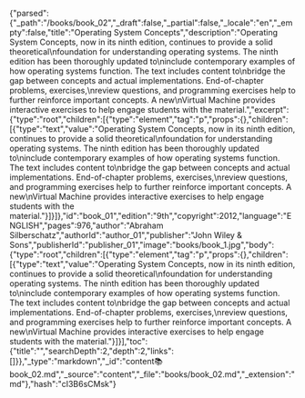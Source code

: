 {"parsed":{"_path":"/books/book_02","_draft":false,"_partial":false,"_locale":"en","_empty":false,"title":"Operating System Concepts","description":"Operating System Concepts, now in its ninth edition, continues to provide a solid theoretical\nfoundation for understanding operating systems. The ninth edition has been thoroughly updated to\ninclude contemporary examples of how operating systems function. The text includes content to\nbridge the gap between concepts and actual implementations. End-of-chapter problems, exercises,\nreview questions, and programming exercises help to further reinforce important concepts. A new\nVirtual Machine provides interactive exercises to help engage students with the material.","excerpt":{"type":"root","children":[{"type":"element","tag":"p","props":{},"children":[{"type":"text","value":"Operating System Concepts, now in its ninth edition, continues to provide a solid theoretical\nfoundation for understanding operating systems. The ninth edition has been thoroughly updated to\ninclude contemporary examples of how operating systems function. The text includes content to\nbridge the gap between concepts and actual implementations. End-of-chapter problems, exercises,\nreview questions, and programming exercises help to further reinforce important concepts. A new\nVirtual Machine provides interactive exercises to help engage students with the material."}]}]},"id":"book_01","edition":"9th","copyright":2012,"language":"ENGLISH","pages":976,"author":"Abraham Silberschatz","authorId":"author_01","publisher":"John Wiley & Sons","publisherId":"publisher_01","image":"books/book_1.jpg","body":{"type":"root","children":[{"type":"element","tag":"p","props":{},"children":[{"type":"text","value":"Operating System Concepts, now in its ninth edition, continues to provide a solid theoretical\nfoundation for understanding operating systems. The ninth edition has been thoroughly updated to\ninclude contemporary examples of how operating systems function. The text includes content to\nbridge the gap between concepts and actual implementations. End-of-chapter problems, exercises,\nreview questions, and programming exercises help to further reinforce important concepts. A new\nVirtual Machine provides interactive exercises to help engage students with the material."}]}],"toc":{"title":"","searchDepth":2,"depth":2,"links":[]}},"_type":"markdown","_id":"content:books:book_02.md","_source":"content","_file":"books/book_02.md","_extension":"md"},"hash":"cI3B6sCMsk"}